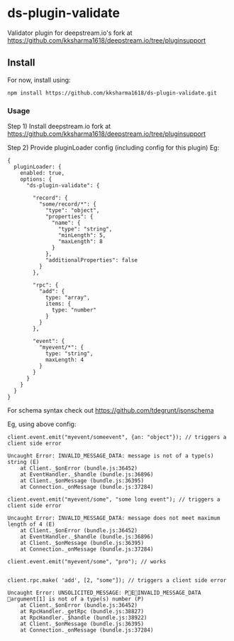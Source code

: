 # ds-plugin-validate

Validator plugin for deepstream.io's fork at https://github.com/kksharma1618/deepstream.io/tree/pluginsupport

## Install
For now, install using:
```
npm install https://github.com/kksharma1618/ds-plugin-validate.git
```

### Usage
Step 1) Install deepstream.io fork at https://github.com/kksharma1618/deepstream.io/tree/pluginsupport

Step 2) Provide pluginLoader config (including config for this plugin)
Eg:
```
{
  pluginLoader: {
    enabled: true,
    options: {
      "ds-plugin-validate": {

        "record": {
          "some/record/*": {
            "type": "object",
            "properties": {
              "name": {
                "type": "string",
                "minLength": 5,
                "maxLength": 8
              }
            },
            "additionalProperties": false
          }
        },

        "rpc": {
          "add": {
            type: "array",
            items: {
              type: "number"
            }
          }
        },

        "event": {
          "myevent/*": {
            type: "string",
            maxLength: 4
          }
        }
      }
    }
  }
}
```

For schema syntax check out https://github.com/tdegrunt/jsonschema

Eg, using above config:
```
client.event.emit("myevent/someevent", {an: "object"}); // triggers a client side error

Uncaught Error: INVALID_MESSAGE_DATA: message is not of a type(s) string (E)
    at Client._$onError (bundle.js:36452)
    at EventHandler._$handle (bundle.js:36896)
    at Client._$onMessage (bundle.js:36395)
    at Connection._onMessage (bundle.js:37284)

client.event.emit("myevent/some", "some long event"); // triggers a client side error

Uncaught Error: INVALID_MESSAGE_DATA: message does not meet maximum length of 4 (E)
    at Client._$onError (bundle.js:36452)
    at EventHandler._$handle (bundle.js:36896)
    at Client._$onMessage (bundle.js:36395)
    at Connection._onMessage (bundle.js:37284)

client.event.emit("myevent/some", "pro"); // works


client.rpc.make( 'add', [2, "some"]); // triggers a client side error

Uncaught Error: UNSOLICITED_MESSAGE: PEINVALID_MESSAGE_DATA argument[1] is not of a type(s) number (P)
    at Client._$onError (bundle.js:36452)
    at RpcHandler._getRpc (bundle.js:38827)
    at RpcHandler._$handle (bundle.js:38922)
    at Client._$onMessage (bundle.js:36395)
    at Connection._onMessage (bundle.js:37284)
```
